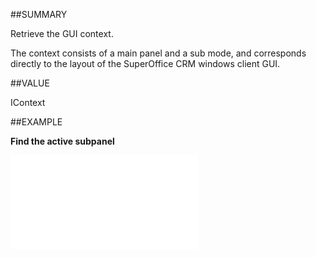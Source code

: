 
##SUMMARY


Retrieve the GUI context. 

The context consists of a main panel and a sub mode, and corresponds directly to the layout of the SuperOffice CRM windows client GUI. 



##VALUE

IContext


##EXAMPLE

**Find the active subpanel**



![](..\..\Examples\vbs\Application.SOContext.CurrentSubMode.vbs.txt)

